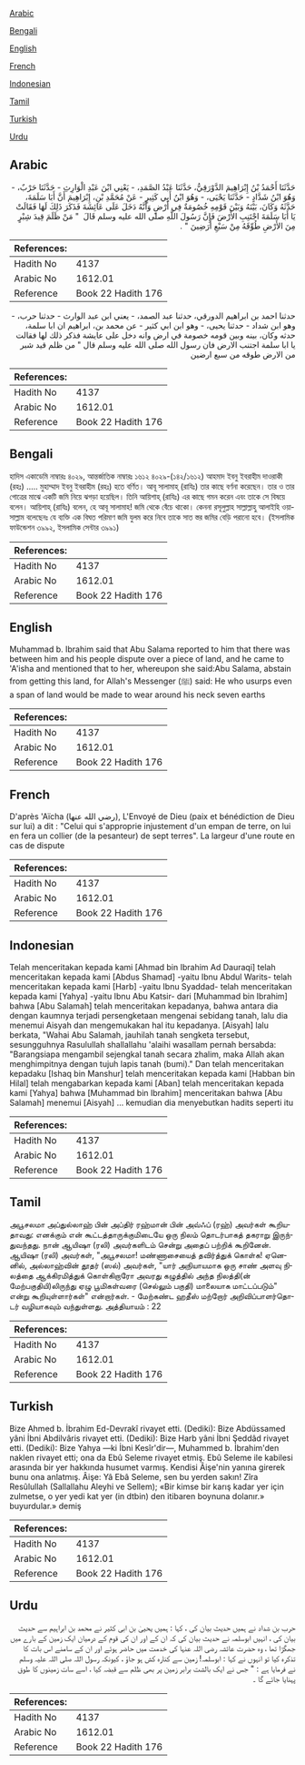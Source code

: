 [Arabic](#arabic)

[Bengali](#bengali)

[English](#english)

[French](#french)

[Indonesian](#indonesian)

[Tamil](#tamil)

[Turkish](#turkish)

[Urdu](#urdu)

## Arabic


<div dir="rtl" lang="ar" style={{fontSize:'larger',backgroundColor:'#f8f9fa',padding:20}}>
حَدَّثَنَا أَحْمَدُ بْنُ إِبْرَاهِيمَ الدَّوْرَقِيُّ، حَدَّثَنَا عَبْدُ الصَّمَدِ، - يَعْنِي ابْنَ عَبْدِ الْوَارِثِ - حَدَّثَنَا حَرْبٌ، - وَهُوَ ابْنُ شَدَّادٍ - حَدَّثَنَا يَحْيَى، - وَهُوَ ابْنُ أَبِي كَثِيرٍ - عَنْ مُحَمَّدِ بْنِ، إِبْرَاهِيمَ أَنَّ أَبَا سَلَمَةَ، حَدَّثَهُ وَكَانَ، بَيْنَهُ وَبَيْنَ قَوْمِهِ خُصُومَةٌ فِي أَرْضٍ وَأَنَّهُ دَخَلَ عَلَى عَائِشَةَ فَذَكَرَ ذَلِكَ لَهَا فَقَالَتْ يَا أَبَا سَلَمَةَ اجْتَنِبِ الأَرْضَ فَإِنَّ رَسُولَ اللَّهِ صلى الله عليه وسلم قَالَ ‏ "‏ مَنْ ظَلَمَ قِيدَ شِبْرٍ مِنَ الأَرْضِ طُوِّقَهُ مِنْ سَبْعِ أَرَضِينَ ‏"‏ ‏.‏
</div>
<div style={{backgroundColor:'#f8f9fa',padding:20, marginBottom: 10}}><table> <thead> <tr> <th>References:</th> <th></th> </tr> </thead> <tbody><tr><td>Hadith No</td><td>4137</td></tr><tr><td>Arabic No</td><td>1612.01</td></tr><tr><td>Reference</td><td>Book 22 Hadith 176</td></tr></tbody></table></div>


<div dir="rtl" lang="ar" style={{fontSize:'larger',backgroundColor:'#f8f9fa',padding:20}}>
حدثنا احمد بن ابراهيم الدورقي، حدثنا عبد الصمد، - يعني ابن عبد الوارث - حدثنا حرب، - وهو ابن شداد - حدثنا يحيى، - وهو ابن ابي كثير - عن محمد بن، ابراهيم ان ابا سلمة، حدثه وكان، بينه وبين قومه خصومة في ارض وانه دخل على عايشة فذكر ذلك لها فقالت يا ابا سلمة اجتنب الارض فان رسول الله صلى الله عليه وسلم قال " من ظلم قيد شبر من الارض طوقه من سبع ارضين
</div>
<div style={{backgroundColor:'#f8f9fa',padding:20, marginBottom: 10}}><table> <thead> <tr> <th>References:</th> <th></th> </tr> </thead> <tbody><tr><td>Hadith No</td><td>4137</td></tr><tr><td>Arabic No</td><td>1612.01</td></tr><tr><td>Reference</td><td>Book 22 Hadith 176</td></tr></tbody></table></div>

## Bengali


<div dir="ltr" lang="bn" style={{fontSize:'larger',backgroundColor:'#f8f9fa',padding:20}}>
হাদিস একাডেমি নাম্বারঃ ৪০২৯, আন্তর্জাতিক নাম্বারঃ ১৬১২ ৪০২৯-(১৪২/১৬১২) আহমাদ ইবনু ইবরাহীম দাওরাকী (রহঃ) ..... মুহাম্মাদ ইবনু ইবরাহীম (রহঃ) হতে বর্ণিত। আবূ সালামাহ্ (রাযিঃ) তার কাছে বর্ণনা করেছেন। তার ও তার গোত্রের মাঝে একটি জমি নিয়ে ঝগড়া হয়েছিল। তিনি আয়িশাহ্ (রাযিঃ) এর কাছে গমন করেন এবং তাকে সে বিষয়ে বলেন। আয়িশাহ্ (রাযিঃ) বলেন, হে আবূ সালামাহ! জমি থেকে বেঁচে থাকো। কেননা রসূলুল্লাহ সাল্লাল্লাহু আলাইহি ওয়াসাল্লাম বলেছেনঃ যে ব্যক্তি এক বিঘত পরিমাণ জমি যুলম করে নিবে তাকে সাত স্তর জমির বেড়ি পরানো হবে। (ইসলামিক ফাউন্ডেশন ৩৯৯২, ইসলামিক সেন্টার ৩৯৯১)
</div>
<div style={{backgroundColor:'#f8f9fa',padding:20, marginBottom: 10}}><table> <thead> <tr> <th>References:</th> <th></th> </tr> </thead> <tbody><tr><td>Hadith No</td><td>4137</td></tr><tr><td>Arabic No</td><td>1612.01</td></tr><tr><td>Reference</td><td>Book 22 Hadith 176</td></tr></tbody></table></div>

## English


<div dir="ltr" lang="en" style={{fontSize:'larger',backgroundColor:'#f8f9fa',padding:20}}>
Muhammad b. Ibrahim said that Abu Salama reported to him that there was between him and his people dispute over a piece of land, and he came to 'A'isha and mentioned that to her, whereupon she said:Abu Salama, abstain from getting this land, for Allah's Messenger (ﷺ) said: He who usurps even a span of land would be made to wear around his neck seven earths
</div>
<div style={{backgroundColor:'#f8f9fa',padding:20, marginBottom: 10}}><table> <thead> <tr> <th>References:</th> <th></th> </tr> </thead> <tbody><tr><td>Hadith No</td><td>4137</td></tr><tr><td>Arabic No</td><td>1612.01</td></tr><tr><td>Reference</td><td>Book 22 Hadith 176</td></tr></tbody></table></div>

## French


<div dir="ltr" lang="fr" style={{fontSize:'larger',backgroundColor:'#f8f9fa',padding:20}}>
D'après 'Aïcha (رضي الله عنها), L'Envoyé de Dieu (paix et bénédiction de Dieu sur lui) a dit : "Celui qui s'approprie injustement d'un empan de terre, on lui en fera un collier (de la pesanteur) de sept terres". La largeur d'une route en cas de dispute
</div>
<div style={{backgroundColor:'#f8f9fa',padding:20, marginBottom: 10}}><table> <thead> <tr> <th>References:</th> <th></th> </tr> </thead> <tbody><tr><td>Hadith No</td><td>4137</td></tr><tr><td>Arabic No</td><td>1612.01</td></tr><tr><td>Reference</td><td>Book 22 Hadith 176</td></tr></tbody></table></div>

## Indonesian


<div dir="ltr" lang="id" style={{fontSize:'larger',backgroundColor:'#f8f9fa',padding:20}}>
Telah menceritakan kepada kami [Ahmad bin Ibrahim Ad Dauraqi] telah menceritakan kepada kami [Abdus Shamad] -yaitu Ibnu Abdul Warits- telah menceritakan kepada kami [Harb] -yaitu Ibnu Syaddad- telah menceritakan kepada kami [Yahya] -yaitu Ibnu Abu Katsir- dari [Muhammad bin Ibrahim] bahwa [Abu Salamah] telah menceritakan kepadanya, bahwa antara dia dengan kaumnya terjadi persengketaan mengenai sebidang tanah, lalu dia menemui Aisyah dan mengemukakan hal itu kepadanya. [Aisyah] lalu berkata, "Wahai Abu Salamah, jauhilah tanah sengketa tersebut, sesungguhnya Rasulullah shallallahu 'alaihi wasallam pernah bersabda: "Barangsiapa mengambil sejengkal tanah secara zhalim, maka Allah akan menghimpitnya dengan tujuh lapis tanah (bumi)." Dan telah menceritakan kepadaku [Ishaq bin Manshur] telah menceritakan kepada kami [Habban bin Hilal] telah mengabarkan kepada kami [Aban] telah menceritakan kepada kami [Yahya] bahwa [Muhammad bin Ibrahim] menceritakan bahwa [Abu Salamah] menemui [Aisyah] … kemudian dia menyebutkan hadits seperti itu
</div>
<div style={{backgroundColor:'#f8f9fa',padding:20, marginBottom: 10}}><table> <thead> <tr> <th>References:</th> <th></th> </tr> </thead> <tbody><tr><td>Hadith No</td><td>4137</td></tr><tr><td>Arabic No</td><td>1612.01</td></tr><tr><td>Reference</td><td>Book 22 Hadith 176</td></tr></tbody></table></div>

## Tamil


<div dir="ltr" lang="ta" style={{fontSize:'larger',backgroundColor:'#f8f9fa',padding:20}}>
அபூசலமா அப்துல்லாஹ் பின் அப்திர் ரஹ்மான் பின் அவ்ஃப் (ரஹ்) அவர்கள் கூறியதாவது: எனக்கும் என் கூட்டத்தாருக்குமிடையே ஒரு நிலம் தொடர்பாகத் தகராறு இருந்துவந்தது. நான் ஆயிஷா (ரலி) அவர்களிடம் சென்று அதைப் பற்றிக் கூறினேன். ஆயிஷா (ரலி) அவர்கள், "அபூசலமா! மண்ணாசையைத் தவிர்த்துக் கொள்க! ஏனெனில், அல்லாஹ்வின் தூதர் (ஸல்) அவர்கள், "யார் அநியாயமாக ஒரு சாண் அளவு நிலத்தை ஆக்கிரமித்துக் கொள்கிறாரோ அவரது கழுத்தில் அந்த நிலத்தி(ன் மேற்பகுதியி)லிருந்து ஏழு பூமிகள்வரை (செல்லும் பகுதி) மாலையாக மாட்டப்படும்" என்று கூறியுள்ளார்கள்" என்றார்கள். - மேற்கண்ட ஹதீஸ் மற்றோர் அறிவிப்பாளர்தொடர் வழியாகவும் வந்துள்ளது. அத்தியாயம் : 22
</div>
<div style={{backgroundColor:'#f8f9fa',padding:20, marginBottom: 10}}><table> <thead> <tr> <th>References:</th> <th></th> </tr> </thead> <tbody><tr><td>Hadith No</td><td>4137</td></tr><tr><td>Arabic No</td><td>1612.01</td></tr><tr><td>Reference</td><td>Book 22 Hadith 176</td></tr></tbody></table></div>

## Turkish


<div dir="ltr" lang="tr" style={{fontSize:'larger',backgroundColor:'#f8f9fa',padding:20}}>
Bize Ahmed b. İbrahim Ed-Devrakî rivayet etti. (Dediki): Bize Abdüssamed yâni İbni Abdilvâris rivayet etti. (Dediki): Bize Harb yâni İbni Şeddâd rivayet etti. (Dediki): Bize Yahya —ki İbni Kesîr'dir—, Muhammed b. İbrahim'den naklen rivayet etti; ona da Ebû Seleme rivayet etmiş. Ebû Seleme ile kabilesi arasında bir yer hakkında husumet varmış. Kendisi Âişe'nin yanına girerek bunu ona anlatmış. Âişe: Yâ Ebâ Seleme, sen bu yerden sakın! Zîra Resûlullah (Sallallahu Aleyhi ve Sellem); «Bir kimse bir karış kadar yer için zulmetse, o yer yedi kat yer (in dtbin) den itibaren boynuna dolanır.» buyurdular.» demiş
</div>
<div style={{backgroundColor:'#f8f9fa',padding:20, marginBottom: 10}}><table> <thead> <tr> <th>References:</th> <th></th> </tr> </thead> <tbody><tr><td>Hadith No</td><td>4137</td></tr><tr><td>Arabic No</td><td>1612.01</td></tr><tr><td>Reference</td><td>Book 22 Hadith 176</td></tr></tbody></table></div>

## Urdu


<div dir="rtl" lang="ur" style={{fontSize:'larger',backgroundColor:'#f8f9fa',padding:20}}>
حرب بن شداد نے ہمیں حدیث بیان کی ، کہا : ہمیں یحییٰ بن ابی کثیر نے محمد بن ابراہیم سے حدیث بیان کی ، انہیں ابوسلمہ نے حدیث بیان کی کہ ان کے اور ان کی قوم کے درمیان ایک زمین کے بارے میں جھگڑا تھا ، وہ حضرت عائشہ رضی اللہ عنہا کی خدمت میں حاضر ہوئے اور ان کے سامنے اس بات کا تذکرہ کیا تو انہوں نے کہا : ابوسلمہ! زمین سے کنارہ کش ہو جاؤ ، کیونکہ رسول اللہ صلی اللہ علیہ وسلم نے فرمایا ہے : " جس نے ایک بالشت برابر زمین پر بھی ظلم سے قبضہ کیا ، اسے سات زمینوں کا طوق پہنایا جائے گا ۔
</div>
<div style={{backgroundColor:'#f8f9fa',padding:20, marginBottom: 10}}><table> <thead> <tr> <th>References:</th> <th></th> </tr> </thead> <tbody><tr><td>Hadith No</td><td>4137</td></tr><tr><td>Arabic No</td><td>1612.01</td></tr><tr><td>Reference</td><td>Book 22 Hadith 176</td></tr></tbody></table></div>